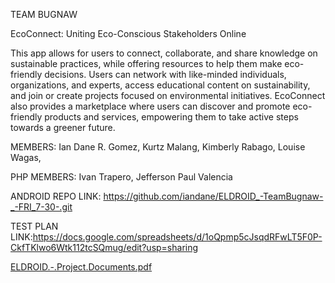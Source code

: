 TEAM BUGNAW

EcoConnect: Uniting Eco-Conscious Stakeholders Online

This app allows for users to connect, collaborate, and share knowledge on sustainable practices, while offering resources to help them make eco-friendly decisions. Users can network with like-minded individuals, organizations, and experts, access educational content on sustainability, and join or create projects focused on environmental initiatives. EcoConnect also provides a marketplace where users can discover and promote eco-friendly products and services, empowering them to take active steps towards a greener future.

MEMBERS: Ian Dane R. Gomez, Kurtz Malang, Kimberly Rabago, Louise Wagas,

PHP MEMBERS: Ivan Trapero, Jefferson Paul Valencia

ANDROID REPO LINK: https://github.com/iandane/ELDROID_-TeamBugnaw-_-FRI_7-30-.git

TEST PLAN LINK:https://docs.google.com/spreadsheets/d/1oQpmp5cJsqdRFwLT5F0P-CkfTKlwo6Wtk112tcSQmug/edit?usp=sharing



[ELDROID.-.Project.Documents.pdf](https://github.com/user-attachments/files/17998705/ELDROID.-.Project.Documents.pdf)
